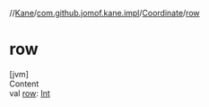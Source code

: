 //[Kane](../../index.md)/[com.github.jomof.kane.impl](../index.md)/[Coordinate](index.md)/[row](row.md)



# row  
[jvm]  
Content  
val [row](row.md): [Int](https://kotlinlang.org/api/latest/jvm/stdlib/kotlin/-int/index.html)  



